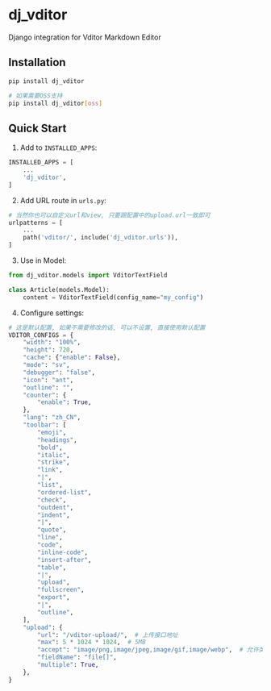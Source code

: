 # dj_vditor

Django integration for Vditor Markdown Editor

## Installation

```bash
pip install dj_vditor

# 如果需要OSS支持
pip install dj_vditor[oss]
```

## Quick Start

1. Add to `INSTALLED_APPS`:

```python
INSTALLED_APPS = [
    ...
    'dj_vditor',
]
```

2. Add URL route in `urls.py`:

```python
# 当然你也可以自定义url和view, 只要跟配置中的upload.url一致即可
urlpatterns = [
    ...
    path('vditor/', include('dj_vditor.urls')),
]
```

3. Use in Model:

```python
from dj_vditor.models import VditorTextField

class Article(models.Model):
    content = VditorTextField(config_name="my_config")
```

4. Configure settings:

```python
# 这是默认配置, 如果不需要修改的话, 可以不设置, 直接使用默认配置
VDITOR_CONFIGS = {
    "width": "100%",
    "height": 720,
    "cache": {"enable": False},
    "mode": "sv",
    "debugger": "false",
    "icon": "ant",
    "outline": "",
    "counter": {
        "enable": True,
    },
    "lang": "zh_CN",
    "toolbar": [
        "emoji",
        "headings",
        "bold",
        "italic",
        "strike",
        "link",
        "|",
        "list",
        "ordered-list",
        "check",
        "outdent",
        "indent",
        "|",
        "quote",
        "line",
        "code",
        "inline-code",
        "insert-after",
        "table",
        "|",
        "upload",
        "fullscreen",
        "export",
        "|",
        "outline",
    ],
    "upload": {
        "url": "/vditor-upload/",  # 上传接口地址
        "max": 5 * 1024 * 1024,  # 5MB
        "accept": "image/png,image/jpeg,image/gif,image/webp",  # 允许类型
        "fieldName": "file[]",
        "multiple": True,
    },
}
```
